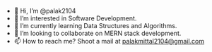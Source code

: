 - 👋 Hi, I’m @palak2104
- 👀 I’m interested in Software Development.
- 🌱 I’m currently learning Data Structures and Algorithms.
- 💞️ I’m looking to collaborate on MERN stack development.
- 📫 How to reach me? Shoot a mail at palakmittal2104@gmail.com

<!---
palak2104/palak2104 is a ✨ special ✨ repository because its `README.md` (this file) appears on your GitHub profile.
You can click the Preview link to take a look at your changes.
--->
